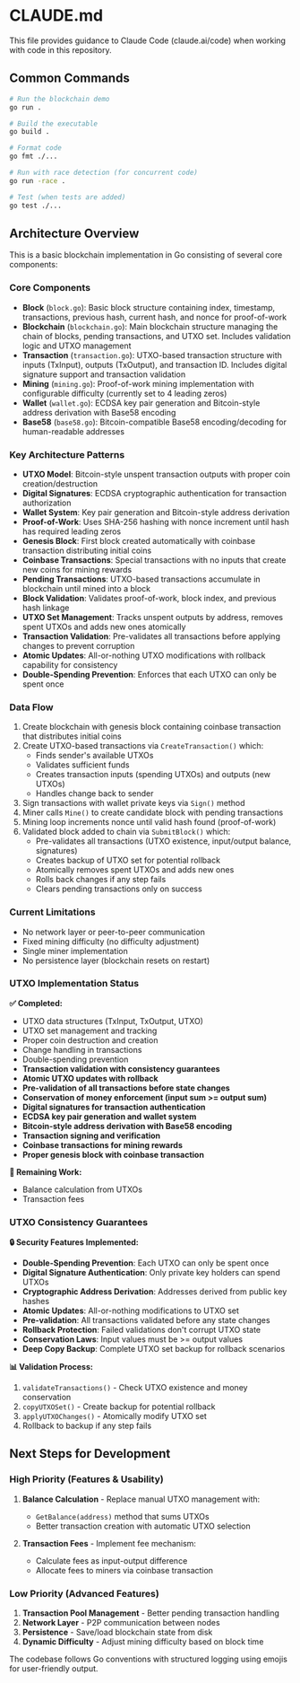 # CLAUDE.md

This file provides guidance to Claude Code (claude.ai/code) when working with code in this repository.

## Common Commands

```bash
# Run the blockchain demo
go run .

# Build the executable
go build .

# Format code
go fmt ./...

# Run with race detection (for concurrent code)
go run -race .

# Test (when tests are added)
go test ./...
```

## Architecture Overview

This is a basic blockchain implementation in Go consisting of several core components:

### Core Components

- **Block** (`block.go`): Basic block structure containing index, timestamp, transactions, previous hash, current hash, and nonce for proof-of-work
- **Blockchain** (`blockchain.go`): Main blockchain structure managing the chain of blocks, pending transactions, and UTXO set. Includes validation logic and UTXO management
- **Transaction** (`transaction.go`): UTXO-based transaction structure with inputs (TxInput), outputs (TxOutput), and transaction ID. Includes digital signature support and transaction validation
- **Mining** (`mining.go`): Proof-of-work mining implementation with configurable difficulty (currently set to 4 leading zeros)
- **Wallet** (`wallet.go`): ECDSA key pair generation and Bitcoin-style address derivation with Base58 encoding
- **Base58** (`base58.go`): Bitcoin-compatible Base58 encoding/decoding for human-readable addresses

### Key Architecture Patterns

- **UTXO Model**: Bitcoin-style unspent transaction outputs with proper coin creation/destruction
- **Digital Signatures**: ECDSA cryptographic authentication for transaction authorization
- **Wallet System**: Key pair generation and Bitcoin-style address derivation
- **Proof-of-Work**: Uses SHA-256 hashing with nonce increment until hash has required leading zeros
- **Genesis Block**: First block created automatically with coinbase transaction distributing initial coins
- **Coinbase Transactions**: Special transactions with no inputs that create new coins for mining rewards
- **Pending Transactions**: UTXO-based transactions accumulate in blockchain until mined into a block
- **Block Validation**: Validates proof-of-work, block index, and previous hash linkage
- **UTXO Set Management**: Tracks unspent outputs by address, removes spent UTXOs and adds new ones atomically
- **Transaction Validation**: Pre-validates all transactions before applying changes to prevent corruption
- **Atomic Updates**: All-or-nothing UTXO modifications with rollback capability for consistency
- **Double-Spending Prevention**: Enforces that each UTXO can only be spent once

### Data Flow

1. Create blockchain with genesis block containing coinbase transaction that distributes initial coins
2. Create UTXO-based transactions via `CreateTransaction()` which:
   - Finds sender's available UTXOs
   - Validates sufficient funds
   - Creates transaction inputs (spending UTXOs) and outputs (new UTXOs)
   - Handles change back to sender
3. Sign transactions with wallet private keys via `Sign()` method
4. Miner calls `Mine()` to create candidate block with pending transactions
5. Mining loop increments nonce until valid hash found (proof-of-work)
6. Validated block added to chain via `SubmitBlock()` which:
   - Pre-validates all transactions (UTXO existence, input/output balance, signatures)
   - Creates backup of UTXO set for potential rollback
   - Atomically removes spent UTXOs and adds new ones
   - Rolls back changes if any step fails
   - Clears pending transactions only on success

### Current Limitations

- No network layer or peer-to-peer communication
- Fixed mining difficulty (no difficulty adjustment)
- Single miner implementation
- No persistence layer (blockchain resets on restart)

### UTXO Implementation Status

**✅ Completed:**
- UTXO data structures (TxInput, TxOutput, UTXO)
- UTXO set management and tracking
- Proper coin destruction and creation
- Change handling in transactions
- Double-spending prevention
- **Transaction validation with consistency guarantees**
- **Atomic UTXO updates with rollback**
- **Pre-validation of all transactions before state changes**
- **Conservation of money enforcement (input sum >= output sum)**
- **Digital signatures for transaction authentication**
- **ECDSA key pair generation and wallet system**
- **Bitcoin-style address derivation with Base58 encoding**
- **Transaction signing and verification**
- **Coinbase transactions for mining rewards**
- **Proper genesis block with coinbase transaction**

**🚧 Remaining Work:**
- Balance calculation from UTXOs
- Transaction fees

### UTXO Consistency Guarantees

**🔒 Security Features Implemented:**
- **Double-Spending Prevention**: Each UTXO can only be spent once
- **Digital Signature Authentication**: Only private key holders can spend UTXOs
- **Cryptographic Address Derivation**: Addresses derived from public key hashes
- **Atomic Updates**: All-or-nothing modifications to UTXO set
- **Pre-validation**: All transactions validated before any state changes
- **Rollback Protection**: Failed validations don't corrupt UTXO state
- **Conservation Laws**: Input values must be >= output values
- **Deep Copy Backup**: Complete UTXO set backup for rollback scenarios

**📊 Validation Process:**
1. `validateTransactions()` - Check UTXO existence and money conservation
2. `copyUTXOSet()` - Create backup for potential rollback
3. `applyUTXOChanges()` - Atomically modify UTXO set
4. Rollback to backup if any step fails

## Next Steps for Development

### High Priority (Features & Usability)
1. **Balance Calculation** - Replace manual UTXO management with:
   - `GetBalance(address)` method that sums UTXOs
   - Better transaction creation with automatic UTXO selection

2. **Transaction Fees** - Implement fee mechanism:
   - Calculate fees as input-output difference
   - Allocate fees to miners via coinbase transaction

### Low Priority (Advanced Features)
1. **Transaction Pool Management** - Better pending transaction handling
2. **Network Layer** - P2P communication between nodes
3. **Persistence** - Save/load blockchain state from disk
4. **Dynamic Difficulty** - Adjust mining difficulty based on block time

The codebase follows Go conventions with structured logging using emojis for user-friendly output.